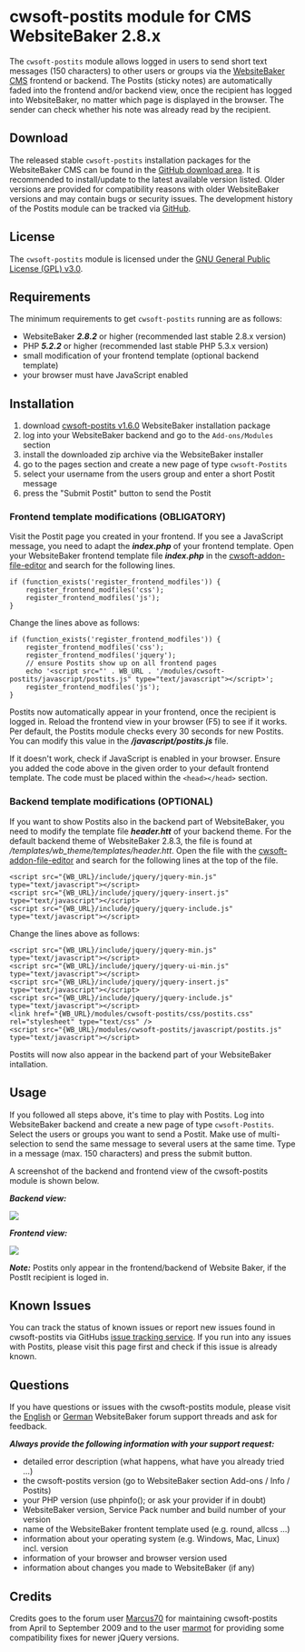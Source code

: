 # cwsoft-postits module for CMS WebsiteBaker 2.8.x

The `cwsoft-postits` module allows logged in users to send short text messages (150 characters) to other users or groups via the [WebsiteBaker CMS](http://www.websitebaker2.org) frontend or backend. The Postits (sticky notes) are automatically faded into the frontend and/or backend view, once the recipient has logged into WebsiteBaker, no matter which page is displayed in the browser. The sender can check whether his note was already read by the recipient.

## Download
The released stable `cwsoft-postits` installation packages for the WebsiteBaker CMS can be found in the [GitHub download area](https://github.com/cwsoft/wb-postits/downloads). It is recommended to install/update to the latest available version listed. Older versions are provided for compatibility reasons with older WebsiteBaker versions and may contain bugs or security issues. The development history of the Postits module can be tracked via [GitHub](https://github.com/cwsoft/wb-postits).

## License
The `cwsoft-postits` module is licensed under the [GNU General Public License (GPL) v3.0](http://www.gnu.org/licenses/gpl-3.0.html).

## Requirements

The minimum requirements to get `cwsoft-postits` running are as follows:

- WebsiteBaker ***2.8.2*** or higher (recommended last stable 2.8.x version)
- PHP ***5.2.2*** or higher (recommended last stable PHP 5.3.x version)
- small modification of your frontend template (optional backend template)
- your browser must have JavaScript enabled

## Installation

1. download [cwsoft-postits v1.6.0](https://github.com/downloads/cwsoft/wb-postits/cwsoft-postits-v1.6.0.zip) WebsiteBaker installation package
2. log into your WebsiteBaker backend and go to the `Add-ons/Modules` section
3. install the downloaded zip archive via the WebsiteBaker installer
4. go to the pages section and create a new page of type `cwsoft-Postits`
5. select your username from the users group and enter a short Postit message
6. press the "Submit Postit" button to send the Postit

### Frontend template modifications (OBLIGATORY)

Visit the Postit page you created in your frontend. If you see a JavaScript message, you need to adapt the ***index.php*** of your frontend template. Open your WebsiteBaker frontend template file ***index.php*** in the [cwsoft-addon-file-editor](https://github.com/cwsoft/wb-addon-file-editor#readme) and search for the following lines. 

	if (function_exists('register_frontend_modfiles')) {
		register_frontend_modfiles('css');
		register_frontend_modfiles('js');
	}

Change the lines above as follows:

	if (function_exists('register_frontend_modfiles')) {
		register_frontend_modfiles('css');
		register_frontend_modfiles('jquery');
        // ensure Postits show up on all frontend pages
        echo '<script src="' . WB_URL . '/modules/cwsoft-postits/javascript/postits.js" type="text/javascript"></script>';
		register_frontend_modfiles('js');
	}

Postits now automatically appear in your frontend, once the recipient is logged in. Reload the frontend view in your browser (F5) to see if it works. Per default, the Postits module checks every 30 seconds for new Postits. You can modify this value in the ***/javascript/postits.js*** file.

If it doesn't work, check if JavaScript is enabled in your browser. Ensure you added the code above in the given order to your default frontend template. The code must be placed within the `<head></head>` section.

### Backend template modifications (OPTIONAL)

If you want to show Postits also in the backend part of WebsiteBaker, you need to modify the template file ***header.htt*** of your backend theme. For the default backend theme of WebsiteBaker 2.8.3, the file is found at */templates/wb_theme/templates/header.htt*. Open the file with the [cwsoft-addon-file-editor](https://github.com/cwsoft/wb-addon-file-editor#readme) and search for the following lines at the top of the file.

	<script src="{WB_URL}/include/jquery/jquery-min.js" type="text/javascript"></script>
	<script src="{WB_URL}/include/jquery/jquery-insert.js" type="text/javascript"></script>
	<script src="{WB_URL}/include/jquery/jquery-include.js" type="text/javascript"></script>

Change the lines above as follows:

	<script src="{WB_URL}/include/jquery/jquery-min.js" type="text/javascript"></script>
	<script src="{WB_URL}/include/jquery/jquery-ui-min.js" type="text/javascript"></script>
	<script src="{WB_URL}/include/jquery/jquery-insert.js" type="text/javascript"></script>
	<script src="{WB_URL}/include/jquery/jquery-include.js" type="text/javascript"></script>
	<link href="{WB_URL}/modules/cwsoft-postits/css/postits.css" rel="stylesheet" type="text/css" />
	<script src="{WB_URL}/modules/cwsoft-postits/javascript/postits.js" type="text/javascript"></script>

Postits will now also appear in the backend part of your WebsiteBaker intallation.

## Usage

If you followed all steps above, it's time to play with Postits. Log into WebsiteBaker backend and create a new page of type `cwsoft-Postits`. Select the users or groups you want to send a Postit. Make use of multi-selection to send the same message to several users at the same time. Type in a message (max. 150 characters) and press the submit button.

A screenshot of the backend and frontend view of the cwsoft-postits module is shown below.

***Backend view:***

![](https://github.com/cwsoft/wb-postits/raw/master/.screenshots/postits_backend_view.png) 

***Frontend view:***

![](https://github.com/cwsoft/wb-postits/raw/master/.screenshots/postits_frontend_view.png) 

***Note:*** Postits only appear in the frontend/backend of Website Baker, if the PostIt recipient is loged in.

## Known Issues
You can track the status of known issues or report new issues found in cwsoft-postits via GitHubs [issue tracking service](https://github.com/cwsoft/wb-postits/issues). If you run into any issues with Postits, please visit this page first and check if this issue is already known.

## Questions
If you have questions or issues with the cwsoft-postits module, please visit the [English](http://www.websitebaker2.org/forum/index.php/topic,4548.msg157963.html#msg157963) or [German](http://www.websitebaker2.org/forum/index.php/topic,13124.msg157962.html#msg157962) WebsiteBaker forum support threads and ask for feedback.

***Always provide the following information with your support request:***

 - detailed error description (what happens, what have you already tried ...)
 - the cwsoft-postits version (go to WebsiteBaker section Add-ons / Info / Postits)
 - your PHP version (use phpinfo(); or ask your provider if in doubt)
 - WebsiteBaker version, Service Pack number and build number of your version
 - name of the WebsiteBaker frontent template used (e.g. round, allcss ...)
 - information about your operating system (e.g. Windows, Mac, Linux) incl. version
 - information of your browser and browser version used
 - information about changes you made to WebsiteBaker (if any)

## Credits
Credits goes to the forum user [Marcus70](http://www.websitebaker2.org/forum/index.php?action=profile;u=12071) for maintaining cwsoft-postits from April to September 2009 and to the user [marmot](http://www.websitebaker2.org/forum/index.php?action=profile;u=19102) for providing some compatibility fixes for newer jQuery versions.